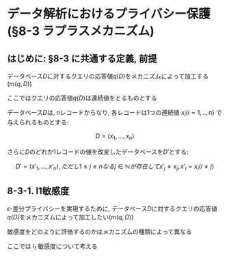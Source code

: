 # データ解析におけるプライバシー保護 (§8-3 ラプラスメカニズム)

## はじめに: §8-3 に共通する定義, 前提

データベース$D$に対するクエリの応答値$q(D)$をメカニズムによって加工する$(m(q,D))$

ここではクエリの応答値$q(D)$は連続値をとるものとする

データベース$D$は, $n$レコードからなり, 各レコードは1つの連続値 $x_{i} (i=1,..,n)$ で与えられるものとする:

$$ D = (x_{1}, ..., x_{n}) $$

さらに$D$のどれか1レコードの値を改変したデータベースを$D'$とする:

$$ D' = (x'_{1}, ..., x'_{n}), ただし 1\le j\le n なる j\in \mathbb{N} が存在して x'_{j} \ne x_{j}, x'_{i}=x_{i} (i\ne j) $$


## 8-3-1. l1敏感度

$\epsilon$-差分プライバシーを実現するために, データベース$D$に対するクエリの応答値$q(D)$をメカニズムによって加工したい$(m(q,D))$

敏感度をどのように評価するのかはメカニズムの種類によって異なる

ここでは $l_{1}$ 敏感度について考える

